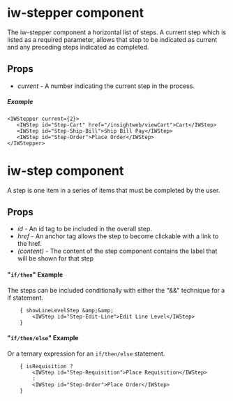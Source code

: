 # iw-stepper component

The iw-stepper component a horizontal list of steps. A current step which is listed as a required parameter, allows
that step to be indicated as current and any preceding steps indicated as completed.

## Props
* *current* - A number indicating the current step in the process.
 

##### Example
```
<IWStepper current={2}>
   <IWStep id="Step-Cart" href="/insightweb/viewCart">Cart</IWStep>
   <IWStep id="Step-Ship-Bill">Ship Bill Pay</IWStep>
   <IWStep id="Step-Order">Place Order</IWStep>
</IWStepper>
```

# iw-step component
A step is one item in a series of items that must be completed by the user.

## Props
* *id* - An id tag to be included in the overall step.
* *href* - An anchor tag allows the step to become clickable with a link to the href.
* *(content)* - The content of the step component contains the label that will
be shown for that step

#### "`if/then`" Example
The steps can be included conditionally with either the "&amp;&amp;" technique for
a if statement.
```
    { showLineLevelStep &amp;&amp; 
        <IWStep id="Step-Edit-Line">Edit Line Level</IWStep>
    }
```
#### "`if/then/else`" Example
Or a ternary expression for an `if/then/else` statement.
```
    { isRequisition ?
        <IWStep id="Step-Requisition">Place Requisition</IWStep>
        :
        <IWStep id="Step-Order">Place Order</IWStep>
    }
```

